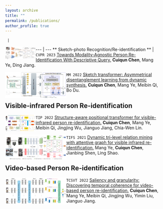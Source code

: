 ```yaml
---
layout: archive
title: ""
permalink: /publications/
author_profile: true
---
```


     |
 --- |  --- 
** Sketch-photo Recognition/Re-identification **
<img src='../images/cvpr2023.png' width=100 align='left'>  | ``CVPR 2023`` [Towards Modality-Agnostic Person Re-Identification With Descriptive Query.](https://openaccess.thecvf.com/content/CVPR2023/papers/Chen_Towards_Modality-Agnostic_Person_Re-Identification_With_Descriptive_Query_CVPR_2023_paper.pdf) **Cuiqun Chen**, Mang Ye, Ding Jiang.


<img src='../images/mm2022.png' width=200 align='left'>  ``MM 2022`` [Sketch transformer: Asymmetrical disentanglement learning from dynamic synthesis.](https://dl.acm.org/doi/abs/10.1145/3503161.3547993) **Cuiqun Chen**, Mang Ye, Meibin Qi, Bo Du.


## Visible-infrared Person Re-identification
<img src='../images/tip2022.png' width=100 align='left'> ``TIP 2022`` [Structure-aware positional transformer for visible-infrared person re-identification.](https://ieeexplore.ieee.org/abstract/document/9725265) **Cuiqun Chen**, Mang Ye, Meibin Qi, Jingjing Wu, Jianguo Jiang, Chia-Wen Lin.


<img src='../images/tifs2021.png' width=200 align='left'> ``TIFS 2021`` [Dynamic tri-level relation mining with attentive graph for visible infrared re-identification.](https://ieeexplore.ieee.org/abstract/document/9665382) Mang Ye, **Cuiqun Chen**, Jianbing Shen, Ling Shao.


## Video-based Person Re-identification
<img src='../images/tcsvt2022.png' width=200 align='left'> ``TCSVT 2022`` [Saliency and granularity: Discovering temporal coherence for video-based person re-identification.](https://ieeexplore.ieee.org/abstract/document/9729212) **Cuiqun Chen**, Mang Ye, Meibin Qi, Jingjing Wu, Yimin Liu, Jianguo Jiang.






